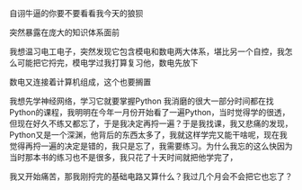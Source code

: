 自诩牛逼的你要不要看看我今天的狼狈

突然暴露在庞大的知识体系面前

我想温习电工电子，突然发现它包含模电和数电两大体系，堪比另一个自控，我怎么可能把它捋完，模电学过我打算复习他，数电先放下

数电又连接着计算机组成，这个也要搁置

我想先学神经网络，学习它就要掌握Python 我消磨的很大一部分时间都在找Python的课程，我明明在今年一月份开始看了一遍Python，当时觉得学的很透，但现在好久不练又都忘了，于是我决定再捋一遍？于是我找课，我又悲痛的发现，Python又是一个深渊，他背后的东西太多了，我就这样学完又能干啥呢，现在我觉得再捋一遍的决定是错的，我只是忘了，我需要练习。为什么我忘的这么快因为当时那本书的练习也不是很多，我只花了十天时间就把他学完了，

我又开始痛苦，那我刚捋完的基础电路又算什么？我过几个月会不会把它也忘了？